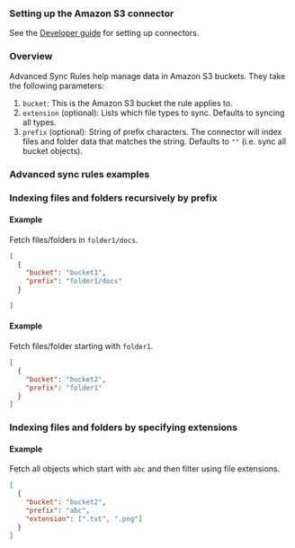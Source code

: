 ### Setting up the Amazon S3 connector

See the [Developer guide](../../docs/DEVELOPING.md) for setting up connectors.

### Overview

Advanced Sync Rules help manage data in Amazon S3 buckets. They take the following parameters:

1. `bucket`: This is the Amazon S3 bucket the rule applies to.
2. `extension` (optional): Lists which file types to sync. Defaults to syncing all types.
3. `prefix` (optional): String of prefix characters. The connector will index files and folder data that matches the string. Defaults to `""` (i.e. sync all bucket objects).

### Advanced sync rules examples

### Indexing files and folders recursively by prefix

#### Example 
Fetch files/folders in `folder1/docs`.

```json
[
  {
    "bucket": "bucket1",
    "prefix": "folder1/docs"
  }

]

```

#### Example

Fetch files/folder starting with `folder1`.

```json
[
  {
    "bucket": "bucket2",
    "prefix": "folder1"
  }
]

```

### Indexing files and folders by specifying extensions

#### Example

Fetch all objects which start with `abc` and then filter using file extensions.

```json
[
  {
    "bucket": "bucket2",
    "prefix": "abc",
    "extension": [".txt", ".png"]
  }
]

```

